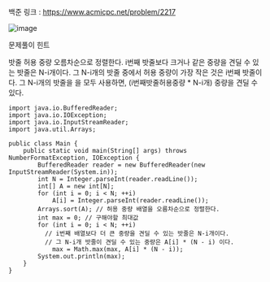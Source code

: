 백준 링크 : https://www.acmicpc.net/problem/2217

![image](https://user-images.githubusercontent.com/62640768/221408557-bb1a12c9-e2ee-4c85-a48e-0426249fd3ba.png)


문제풀이 힌트

밧줄 허용 중량 오름차순으로 정렬한다.
i번째 밧줄보다 크거나 같은 중량을 견딜 수 있는 밧줄은 N-i개이다.
그 N-i개의 밧줄 중에서 허용 중량이 가장 작은 것은 i번째 밧줄이다.
그 N-i개의 밧줄을 을 모두 사용하면, (i번째밧줄허용중량 * N-i개) 중량을 견딜 수 있다. 


```
import java.io.BufferedReader;
import java.io.IOException;
import java.io.InputStreamReader;
import java.util.Arrays;

public class Main {
    public static void main(String[] args) throws NumberFormatException, IOException {
        BufferedReader reader = new BufferedReader(new InputStreamReader(System.in));
        int N = Integer.parseInt(reader.readLine());
        int[] A = new int[N];
        for (int i = 0; i < N; ++i)
            A[i] = Integer.parseInt(reader.readLine());
        Arrays.sort(A); // 허용 중량 배열을 오름차순으로 정렬한다.
        int max = 0; // 구해야할 최대값
        for (int i = 0; i < N; ++i)
          // i번째 배열보다 더 큰 중량을 견딜 수 있는 밧줄은 N-i개이다.
          // 그 N-i개 밧줄이 견딜 수 있는 중량은 A[i] * (N - i) 이다.
            max = Math.max(max, A[i] * (N - i));
        System.out.println(max);
    }
}

```
